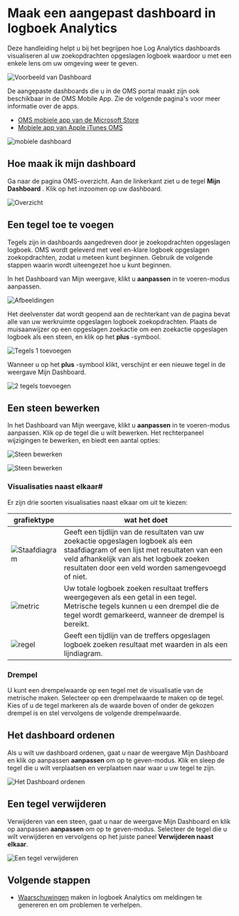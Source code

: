 <properties
    pageTitle="Maak een aangepast dashboard in logboek Analytics | Microsoft Azure"
    description="Deze handleiding helpt u bij het begrijpen hoe Log Analytics Dashboards kunnen visualiseren al uw zoekopdrachten opgeslagen logboek waardoor u met een enkele lens om uw omgeving weer te geven."
    services="log-analytics"
    documentationCenter=""
    authors="bandersmsft"
    manager="jwhit"
    editor=""/>

<tags
    ms.service="log-analytics"
    ms.workload="na"
    ms.tgt_pltfrm="na"
    ms.devlang="na"
    ms.topic="article"
    ms.date="10/10/2016"
    ms.author="banders"/>

# <a name="create-a-custom-dashboard-in-log-analytics"></a>Maak een aangepast dashboard in logboek Analytics

Deze handleiding helpt u bij het begrijpen hoe Log Analytics dashboards visualiseren al uw zoekopdrachten opgeslagen logboek waardoor u met een enkele lens om uw omgeving weer te geven.

![Voorbeeld van Dashboard](./media/log-analytics-dashboards/oms-dashboards-example-dash.png)

De aangepaste dashboards die u in de OMS portal maakt zijn ook beschikbaar in de OMS Mobile App. Zie de volgende pagina's voor meer informatie over de apps.

- [OMS mobiele app van de Microsoft Store](http://www.windowsphone.com/store/app/operational-insights/4823b935-83ce-466c-82bb-bd0a3f58d865)
- [Mobiele app van Apple iTunes OMS](https://itunes.apple.com/app/microsoft-operations-management/id1042424859?mt=8)

![mobiele dashboard](./media/log-analytics-dashboards/oms-search-mobile.png)

## <a name="how-do-i-create-my-dashboard"></a>Hoe maak ik mijn dashboard

Ga naar de pagina OMS-overzicht. Aan de linkerkant ziet u de tegel **Mijn Dashboard** . Klik op het inzoomen op uw dashboard.

![Overzicht](./media/log-analytics-dashboards/oms-dashboards-overview.png)


## <a name="adding-a-tile"></a>Een tegel toe te voegen

Tegels zijn in dashboards aangedreven door je zoekopdrachten opgeslagen logboek. OMS wordt geleverd met veel en-klare logboek opgeslagen zoekopdrachten, zodat u meteen kunt beginnen. Gebruik de volgende stappen waarin wordt uiteengezet hoe u kunt beginnen.

In het Dashboard van Mijn weergave, klikt u **aanpassen** in te voeren-modus aanpassen.

![Afbeeldingen](./media/log-analytics-dashboards/oms-dashboards-pictorial01.png)

 Het deelvenster dat wordt geopend aan de rechterkant van de pagina bevat alle van uw werkruimte opgeslagen logboek zoekopdrachten. Plaats de muisaanwijzer op een opgeslagen zoekactie om een zoekactie opgeslagen logboek als een steen, en klik op het **plus** -symbool.

![Tegels 1 toevoegen](./media/log-analytics-dashboards/oms-dashboards-pictorial02.png)

Wanneer u op het **plus** -symbool klikt, verschijnt er een nieuwe tegel in de weergave Mijn Dashboard.

![2 tegels toevoegen](./media/log-analytics-dashboards/oms-dashboards-pictorial03.png)


## <a name="edit-a-tile"></a>Een steen bewerken

In het Dashboard van Mijn weergave, klikt u **aanpassen** in te voeren-modus aanpassen. Klik op de tegel die u wilt bewerken. Het rechterpaneel wijzigingen te bewerken, en biedt een aantal opties:

![Steen bewerken](./media/log-analytics-dashboards/oms-dashboards-pictorial04.png)

![Steen bewerken](./media/log-analytics-dashboards/oms-dashboards-pictorial05.png)

### <a name="tile-visualizations"></a>Visualisaties naast elkaar#
Er zijn drie soorten visualisaties naast elkaar om uit te kiezen:

|grafiektype|wat het doet|
|---|---|
|![Staafdiagram](./media/log-analytics-dashboards/oms-dashboards-bar-chart.png)|Geeft een tijdlijn van de resultaten van uw zoekactie opgeslagen logboek als een staafdiagram of een lijst met resultaten van een veld afhankelijk van als het logboek zoeken resultaten door een veld worden samengevoegd of niet.
|![metric](./media/log-analytics-dashboards/oms-dashboards-metric.png)|Uw totale logboek zoeken resultaat treffers weergegeven als een getal in een tegel. Metrische tegels kunnen u een drempel die de tegel wordt gemarkeerd, wanneer de drempel is bereikt.|
|![regel](./media/log-analytics-dashboards/oms-dashboards-line.png)|Geeft een tijdlijn van de treffers opgeslagen logboek zoeken resultaat met waarden in als een lijndiagram.|

### <a name="threshold"></a>Drempel
U kunt een drempelwaarde op een tegel met de visualisatie van de metrische maken. Selecteer op een drempelwaarde te maken op de tegel. Kies of u de tegel markeren als de waarde boven of onder de gekozen drempel is en stel vervolgens de volgende drempelwaarde.

## <a name="organizing-the-dashboard"></a>Het dashboard ordenen
Als u wilt uw dashboard ordenen, gaat u naar de weergave Mijn Dashboard en klik op aanpassen **aanpassen** om op te geven-modus. Klik en sleep de tegel die u wilt verplaatsen en verplaatsen naar waar u uw tegel te zijn.

![Het Dashboard ordenen](./media/log-analytics-dashboards/oms-dashboards-organize.png)

## <a name="remove-a-tile"></a>Een tegel verwijderen
Verwijderen van een steen, gaat u naar de weergave Mijn Dashboard en klik op aanpassen **aanpassen** om op te geven-modus. Selecteer de tegel die u wilt verwijderen en vervolgens op het juiste paneel **Verwijderen naast elkaar**.

![Een tegel verwijderen](./media/log-analytics-dashboards/oms-dashboards-remove-tile.png)

## <a name="next-steps"></a>Volgende stappen

- [Waarschuwingen](log-analytics-alerts.md) maken in logboek Analytics om meldingen te genereren en om problemen te verhelpen.
